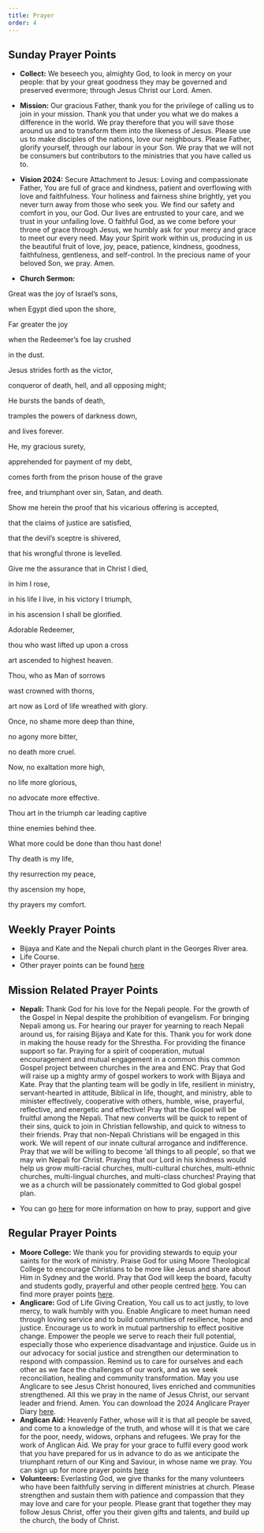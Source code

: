 ```yaml
---
title: Prayer
order: 4
---
```


## Sunday Prayer Points


  
- **Collect:** We beseech you, almighty God, to look in mercy on your people: that by your great goodness they may be governed and preserved evermore; through Jesus Christ our Lord. Amen.
- **Mission:** Our gracious Father, thank you for the privilege of calling us to join in your mission. Thank you that under you what we do makes a difference in the world. We pray therefore that you will save those around us and to transform them into the likeness of Jesus. Please use us to make disciples of the nations, love our neighbours. Please Father, glorify yourself, through our labour in your Son. We pray that we will not be consumers but contributors to the ministries that you have called us to. 
- **Vision 2024:** Secure Attachment to Jesus: Loving and compassionate Father, You are full of grace and kindness, patient and overflowing with love and faithfulness. Your holiness and fairness shine brightly, yet you never turn away from those who seek you. We find our safety and comfort in you, our God. Our lives are entrusted to your care, and we trust in your unfailing love. O faithful God, as we come before your throne of grace through Jesus, we humbly ask for your mercy and grace to meet our every need. May your Spirit work within us, producing in us the beautiful fruit of love, joy, peace, patience, kindness, goodness, faithfulness, gentleness, and self-control. In the precious name of your beloved Son, we pray. Amen.

- **Church Sermon:**

Great was the joy of Israel’s sons,

  when Egypt died upon the shore,

  Far greater the joy

  when the Redeemer’s foe lay crushed

  in the dust.

Jesus strides forth as the victor,

conqueror of death, hell, and all opposing
might;

He bursts the bands of death,

tramples the powers of darkness down,

and lives forever.

He, my gracious surety,

apprehended for payment of my debt,

comes forth from the prison house of the grave

free, and triumphant over sin, Satan, and death.

Show me herein the proof that his vicarious offering
is accepted,

that the claims of justice are satisfied,

that the devil’s sceptre is shivered,

that his wrongful throne is levelled.

Give me the assurance that in Christ I died,

in him I rose,

in his life I live, in his victory I triumph,
  
in his ascension I shall be glorified.

Adorable Redeemer,

thou who wast lifted up upon a cross

art ascended to highest heaven.

Thou, who as Man of sorrows

wast crowned with thorns,

art now as Lord of life wreathed with glory.

Once, no shame more deep than thine,

no agony more bitter,

no death more cruel.

Now, no exaltation more high,

no life more glorious,

no advocate more effective.

Thou art in the triumph car leading captive

thine enemies behind thee.

What more could be done than thou hast done!

Thy death is my life,

thy resurrection my peace,

thy ascension my hope,

thy prayers my comfort.






## Weekly Prayer Points
- Bijaya and Kate and the Nepali church plant in the Georges River area.
- Life Course. 
- Other prayer points can be found [here](https://stgeorgeshurstville.org.au/prayer)

## Mission Related Prayer Points

- **Nepali:** Thank God for his love for the Nepali people. For the growth of the Gospel in Nepal despite the prohibition of evangelism. For bringing Nepali among us. For hearing our prayer for yearning to reach Nepali around us, for raising Bijaya and Kate for this. Thank you for work done in making the house ready for the Shrestha. For providing the finance support so far. Praying for a spirit of cooperation, mutual encouragement and mutual engagement in a common this common Gospel project between churches in the area and ENC. Pray that God will raise up a mighty army of gospel workers to work with Bijaya and Kate. Pray that the planting team will be godly in life, resilient in ministry, servant-hearted in attitude, Biblical in life, thought, and ministry, able to minister effectively, cooperative with others, humble, wise, prayerful, reflective, and energetic and effective! Pray that the Gospel will be fruitful among the Nepali. That new converts will be quick to repent of their sins, quick to join in Christian fellowship, and quick to witness to their friends. Pray that non-Nepali Christians will be engaged in this work. We will repent of our innate cultural arrogance and indifference. Pray that we will be willing to become ‘all things to all people’, so that we may win Nepali for Christ. Praying that our Lord in his kindness would help us grow multi-racial churches, multi-cultural churches, multi-ethnic churches, multi-lingual churches, and multi-class churches! Praying that we as a church will be passionately committed to God global gospel plan.

- You can go [here](https://stgeorgeshurstville.org.au/mission-partners) for more information on how to pray, support and give

## Regular Prayer Points
- **Moore College:** We thank you for providing stewards to equip your saints for the work of ministry. Praise God for using Moore Theological College to encourage Christians to be more like Jesus and share about Him in Sydney and the world. Pray that God will keep the board, faculty and students godly, prayerful and other people centred [here](https://moore.edu.au/missions). You can find more prayer points [here](https://moore.edu.au/support-moore/prayer-points/).
- **Anglicare:** God of Life Giving Creation, You call us to act justly, to love mercy, to walk humbly with you. Enable Anglicare to meet human need through loving service and to build communities of resilience, hope and justice. Encourage us to work in mutual partnership to effect positive change. Empower the people we serve to reach their full potential, especially those who experience disadvantage and injustice. Guide us in our advocacy for social justice and strengthen our determination to respond with compassion. Remind us to care for ourselves and each other as we face the challenges of our work, and as we seek reconciliation, healing and community transformation. May you use Anglicare to see Jesus Christ honoured, lives enriched and communities strengthened. All this we pray in the name of Jesus Christ, our servant leader and friend. Amen. You can download the 2024 Anglicare Prayer Diary [here](https://www.anglicare.org.au/about-us/ministry-partnerships/prayer-diary/).
- **Anglican Aid:** Heavenly Father, whose will it is that all people be saved, and come to a knowledge of the truth, and whose will it is that we care for the poor, needy, widows, orphans and refugees. We pray for the work of Anglican Aid. We pray for your grace to fulfil every good work that you have prepared for us in advance to do as we anticipate the triumphant return of our King and Saviour, in whose name we pray. You can sign up for more prayer points [here](https://anglicanaid.org.au/get-involved/pray/)
-  **Volunteers:** Everlasting God, we give thanks for the many volunteers who have been faithfully serving in different ministries at church. Please strengthen and sustain them with patience and compassion  that they may love and care for your people. Please grant that together they may follow Jesus Christ, offer you their given gifts and talents, and build up the church, the body of Christ.
